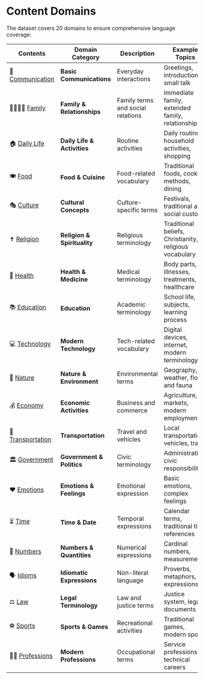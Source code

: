 # Content Domains

The dataset covers 20 domains to ensure comprehensive language coverage:

| Contents                           | Domain Category               | Description                          | Example Topics                                                                 |
|-----------------------------------------------|-------------------------------|--------------------------------------|-------------------------------------------------------------------------------|
| 🌟 [Communication](https://zomilanguage.com/zgtc)        | **Basic Communications**      | Everyday interactions               | Greetings, introductions, small talk                                         |
| 👨‍👩‍👧‍👦 [Family](https://zomilanguage.com/zgtc)          | **Family & Relationships**    | Family terms and social relations   | Immediate family, extended family, relationships                             |
| 🏠 [Daily Life](https://zomilanguage.com/zgtc)           | **Daily Life & Activities**   | Routine activities                  | Daily routines, household activities, shopping                               |
| 🍽️ [Food](https://zomilanguage.com/zgtc)                 | **Food & Cuisine**            | Food-related vocabulary             | Traditional foods, cooking methods, dining                                   |
| 🎭 [Culture](https://zomilanguage.com/zgtc)              | **Cultural Concepts**         | Culture-specific terms              | Festivals, traditional arts, social customs                                  |
| ✝️ [Religion](https://zomilanguage.com/zgtc)             | **Religion & Spirituality**   | Religious terminology               | Traditional beliefs, Christianity, religious vocabulary                       |
| 🏥 [Health](https://zomilanguage.com/zgtc)               | **Health & Medicine**         | Medical terminology                 | Body parts, illnesses, treatments, healthcare                                |
| 📚 [Education](https://zomilanguage.com/zgtc)            | **Education**                 | Academic terminology                | School life, subjects, learning process                                      |
| 💻 [Technology](https://zomilanguage.com/zgtc)           | **Modern Technology**         | Tech-related vocabulary             | Digital devices, internet, modern terminology                                |
| 🌿 [Nature](https://zomilanguage.com/zgtc)               | **Nature & Environment**      | Environmental terms                 | Geography, weather, flora and fauna                                          |
| 💰 [Economy](https://zomilanguage.com/zgtc)              | **Economic Activities**       | Business and commerce               | Agriculture, markets, modern employment                                      |
| 🚗 [Transportation](https://zomilanguage.com/zgtc)       | **Transportation**            | Travel and vehicles                 | Local transportation, vehicles, travel                                       |
| 🏛️ [Government](https://zomilanguage.com/zgtc)          | **Government & Politics**     | Civic terminology                   | Administration, civic responsibilities                                       |
| ❤️ [Emotions](https://zomilanguage.com/zgtc)             | **Emotions & Feelings**       | Emotional expression                | Basic emotions, complex feelings                                             |
| ⏳ [Time](https://zomilanguage.com/zgtc)                 | **Time & Date**               | Temporal expressions                | Calendar terms, traditional time references                                  |
| 🔢 [Numbers](https://zomilanguage.com/zgtc)              | **Numbers & Quantities**      | Numerical expressions               | Cardinal numbers, measurements                                               |
| 🗣️ [Idioms](https://zomilanguage.com/zgtc)               | **Idiomatic Expressions**     | Non-literal language                | Proverbs, metaphors, expressions                                             |
| ⚖️ [Law](https://zomilanguage.com/zgtc)                  | **Legal Terminology**         | Law and justice terms               | Justice system, legal documents                                              |
| ⚽ [Sports](https://zomilanguage.com/zgtc)               | **Sports & Games**            | Recreational activities             | Traditional games, modern sports                                             |
| 👷‍♂️ [Professions](https://zomilanguage.com/zgtc)        | **Modern Professions**        | Occupational terms                  | Service professions, technical careers                                       |
